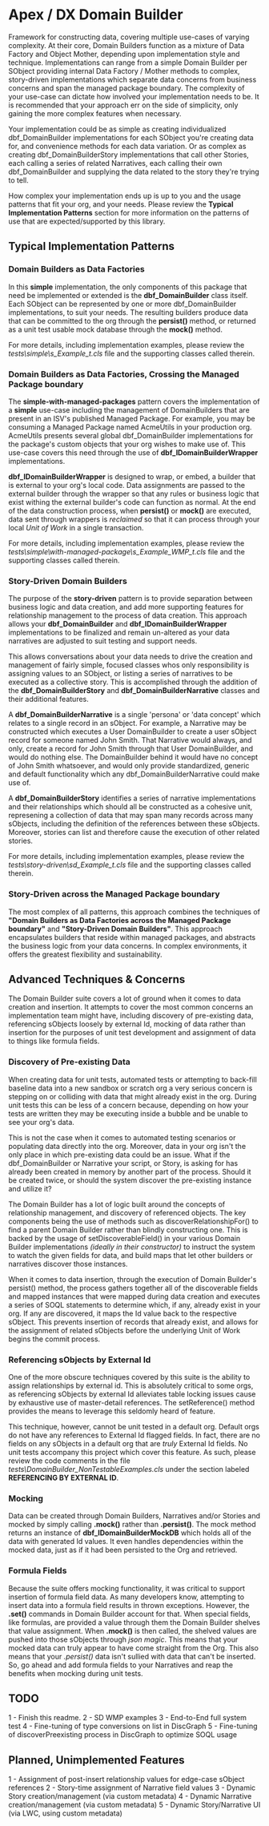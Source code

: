 # Apex / DX Domain Builder

Framework for constructing data, covering multiple use-cases of varying complexity. At their core, Domain Builders function as a mixture of Data Factory and Object Mother, depending upon implementation style and technique. Implementations can range from a simple Domain Builder per SObject providing internal Data Factory / Mother methods to complex, story-driven implementations which separate data concerns from business concerns and span the managed package boundary. The complexity of your use-case can dictate how involved your implementation needs to be. It is recommended that your approach err on the side of simplicity, only gaining the more complex features when necessary.

Your implementation could be as simple as creating individualized dbf_DomainBuilder implementations for each SObject you're creating data for, and convenience methods for each data variation. Or as complex as creating dbf_DomainBuilderStory implementations that call other Stories, each calling a series of related Narratives, each calling their own dbf_DomainBuilder and supplying the data related to the story they're trying to tell.

How complex your implementation ends up is up to you and the usage patterns that fit your org, and your needs. Please review the **Typical Implementation Patterns** section for more information on the patterns of use that are expected/supported by this library.


## Typical Implementation Patterns


### Domain Builders as Data Factories

In this **simple** implementation, the only components of this package that need be implemented or extended is the **dbf_DomainBuilder** class itself. Each SObject can be represented by one or more dbf_DomainBuilder implementations, to suit your needs. The resulting builders produce data that can be committed to the org through the **persist()** method, or returned as a unit test usable mock database through the **mock()** method.

For more details, including implementation examples, please review the *tests\simple\s_Example_t.cls* file and the supporting classes called therein.


### Domain Builders as Data Factories, Crossing the Managed Package boundary

The **simple-with-managed-packages** pattern covers the implementation of a **simple** use-case including the management of DomainBuilders that are present in an ISV's published Managed Package. For example, you may be consuming a Managed Package named AcmeUtils in your production org. AcmeUtils presents several global dbf_DomainBuilder implementations for the package's custom objects that your org wishes to make use of. This use-case covers this need through the use of **dbf_IDomainBuilderWrapper** implementations.

**dbf_IDomainBuilderWrapper** is designed to wrap, or embed, a builder that is external to your org's local code. Data assignments are passed to the external builder through the wrapper so that any rules or business logic that exist withing the external builder's code can function as normal. At the end of the data construction process, when **persist()** or **mock()** are executed, data sent through wrappers is *reclaimed* so that it can process through your local *Unit of Work* in a single transaction.

For more details, including implementation examples, please review the *tests\simple\with-managed-package\s_Example_WMP_t.cls* file and the supporting classes called therein.


### Story-Driven Domain Builders

The purpose of the **story-driven** pattern is to provide separation between business logic and data creation, and add more supporting features for relationship management to the process of data creation. This approach allows your **dbf_DomainBuilder** and **dbf_IDomainBuilderWrapper** implementations to be finalized and remain un-altered as your data narratives are adjusted to suit testing and support needs.

This allows conversations about your data needs to drive the creation and management of fairly simple, focused classes whos only responsibility is assigning values to an SObject, or listing a series of narratives to be executed as a collective story. This is accomplished through the addition of the **dbf_DomainBuilderStory** and **dbf_DomainBuilderNarrative** classes and their additional features.

A **dbf_DomainBuilderNarrative** is a single 'persona' or 'data concept' which relates to a single record in an sObject. For example, a Narrative may be constructed which executes a User DomainBuilder to create a user sObject record for someone named John Smith. That Narrative would always, and only, create a record for John Smith through that User DomainBuilder, and would do nothing else. The DomainBuilder behind it would have no concept of John Smith whatsoever, and would only provide standardized, generic and default functionality which any dbf_DomainBuilderNarrative could make use of.

A **dbf_DomainBuilderStory** identifies a series of narrative implementations and their relationships which should all be constructed as a cohesive unit, represening a collection of data that may span many records across many sObjects, including the definition of the references between these sObjects. Moreover, stories can list and therefore cause the execution of other related stories.

For more details, including implementation examples, please review the *tests\story-driven\sd_Example_t.cls* file and the supporting classes called therein.


### Story-Driven across the Managed Package boundary

The most complex of all patterns, this approach combines the techniques of **"Domain Builders as Data Factories across the Managed Package boundary"** and **"Story-Driven Domain Builders"**. This approach encapsulates builders that reside within managed packages, and abstracts the business logic from your data concerns. In complex environments, it offers the greatest flexibility and sustainability.



## Advanced Techniques & Concerns

The Domain Builder suite covers a lot of ground when it comes to data creation and insertion. It attempts to cover the most common concerns an implementation team might have, including discovery of pre-existing data, referencing sObjects loosely by external Id, mocking of data rather than insertion for the purposes of unit test development and assignment of data to things like formula fields.

### Discovery of Pre-existing Data

When creating data for unit tests, automated tests or attempting to back-fill baseline data into a new sandbox or scratch org a very serious concern is stepping on or colliding with data that might already exist in the org. During unit tests this can be less of a concern because, depending on how your tests are written they may be executing inside a bubble and be unable to see your org's data.

This is not the case when it comes to automated testing scenarios or populating data directly into the org. Moreover, data in your org isn't the only place in which pre-existing data could be an issue. What if the dbf_DomainBuilder or Narrative your script, or Story, is asking for has already been created in memory by another part of the process. Should it be created twice, or should the system discover the pre-existing instance and utilize it?

The Domain Builder has a lot of logic built around the concepts of relationship management, and discovery of referenced objects. The key components being the use of methods such as discoverRelationshipFor() to find a parent Domain Builder rather than blindly constructing one. This is backed by the usage of setDiscoverableField() in your various Domain Builder implementations *(ideally in their constructor)* to instruct the system to watch the given fields for data, and build maps that let other builders or narratives discover those instances.

When it comes to data insertion, through the execution of Domain Builder's persist() method, the process gathers together all of the discoverable fields and mapped instances that were mapped during data creation and executes a series of SOQL statements to determine which, if any, already exist in your org. If any are discovered, it maps the Id value back to the respective sObject. This prevents insertion of records that already exist, and allows for the assignment of related sObjects before the underlying Unit of Work begins the commit process.


### Referencing sObjects by External Id

One of the more obscure techniques covered by this suite is the ability to assign relationships by external id. This is absolutely critical to some orgs, as referencing sObjects by external Id alleviates table locking issues cause by exhaustive use of master-detail references. The setReference() method provides the means to leverage this seldomly heard of feature.

This technique, however, cannot be unit tested in a default org. Default orgs do not have any references to External Id flagged fields. In fact, there are no fields on any sObjects in a default org that are *truly* External Id fields. No unit tests accompany this project which cover this feature. As such, please review the code comments in the file *tests\DomainBuilder_NonTestableExamples.cls* under the section labeled **REFERENCING BY EXTERNAL ID**.


### Mocking

Data can be created through Domain Builders, Narratives and/or Stories and mocked by simply calling **.mock()** rather than **.persist()**. The mock method returns an instance of **dbf_IDomainBuilderMockDB** which holds all of the data with generated Id values. It even handles dependencies within the mocked data, just as if it had been persisted to the Org and retrieved. 


### Formula Fields

Because the suite offers mocking functionality, it was critical to support insertion of formula field data. As many developers know, attempting to insert data into a formula field results in thrown exceptions. However, the **.set()** commands in Domain Builder account for that. When special fields, like formulas, are provided a value through them the Domain Builder shelves that value assignment. When **.mock()** is then called, the shelved values are pushed into those sObjects through *json magic*. This means that your mocked data can truly appear to have come straight from the Org. This also means that your *.persist()* data isn't sullied with data that can't be inserted. So, go ahead and add formula fields to your Narratives and reap the benefits when mocking during unit tests.


## TODO

1 - Finish this readme.
2 - SD WMP examples
3 - End-to-End full system test
4 - Fine-tuning of type conversions on list<Object> in DiscGraph
5 - Fine-tuning of discoverPreexisting process in DiscGraph to optimize SOQL usage


## Planned, Unimplemented Features

1 - Assignment of post-insert relationship values for edge-case sObject references
2 - Story-time assignment of Narrative field values
3 - Dynamic Story creation/management (via custom metadata)
4 - Dynamic Narrative creation/management (via custom metadata)
5 - Dynamic Story/Narrative UI (via LWC, using custom metadata)